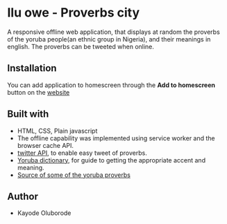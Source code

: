# Ilu owe - Proverbs city
A responsive offline web application, that displays at random the proverbs of the 
yoruba people(an ethnic group in Nigeria), and their meanings in english. The
proverbs can be tweeted when online.

## Installation
You can add application to homescreen through the **Add to homescreen** button 
on the [website](https://kaytbode.github.io/Ilu-owe/)

## Built with
* HTML, CSS, Plain javascript
* The offline capability was implemented using service worker and the browser 
  cache API.
* [twitter API](https://developer.twitter.com/en/docs/tweets/post-and-engage/overview),
  to enable easy tweet of proverbs.
* [Yoruba dictionary](http://www.yorubadictionary.com/), for guide to getting the
  appropriate accent and meaning.
* [Source of some of the yoruba proverbs](http://yoruba.unl.edu/yoruba.php-text=1b&view=0&uni=1&l=1.htm)

## Author
* Kayode Oluborode